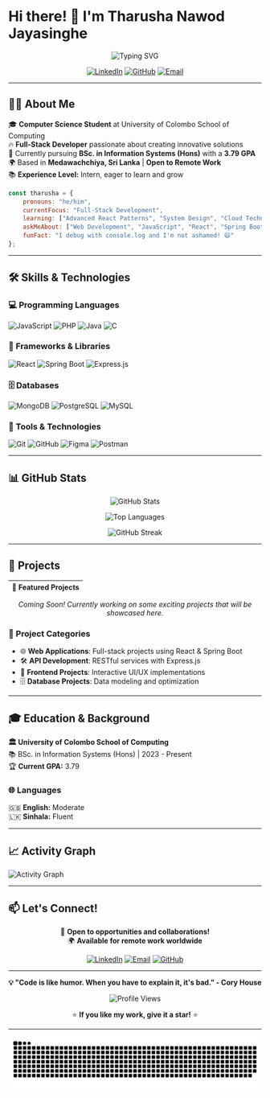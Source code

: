 # Hi there! 👋 I'm Tharusha Nawod Jayasinghe

<div align="center">
  
![Typing SVG](https://readme-typing-svg.herokuapp.com?font=Fira+Code&size=30&pause=1000&color=36BCF7&center=true&vCenter=true&width=500&lines=Full-Stack+Developer+%F0%9F%9A%80;Student+at+UCSC+%F0%9F%8E%93;Open+to+Remote+Work+%F0%9F%8C%8D;Building+Amazing+Things+%E2%9C%A8)

</div>

<div align="center">
  
[![LinkedIn](https://img.shields.io/badge/LinkedIn-0077B5?style=for-the-badge&logo=linkedin&logoColor=white)](https://www.linkedin.com/in/tharusha-nawod-jayasinghe-269576249)
[![GitHub](https://img.shields.io/badge/GitHub-100000?style=for-the-badge&logo=github&logoColor=white)](https://github.com/tharushanawod)
[![Email](https://img.shields.io/badge/Email-D14836?style=for-the-badge&logo=gmail&logoColor=white)](mailto:tharushanawod777@gmail.com)

</div>

---

## 👨‍💻 About Me

🎓 **Computer Science Student** at University of Colombo School of Computing  
🔥 **Full-Stack Developer** passionate about creating innovative solutions  
🌟 Currently pursuing **BSc. in Information Systems (Hons)** with a **3.79 GPA**  
🌍 Based in **Medawachchiya, Sri Lanka** | **Open to Remote Work**  
📚 **Experience Level:** Intern, eager to learn and grow  

```javascript
const tharusha = {
    pronouns: "he/him",
    currentFocus: "Full-Stack Development",
    learning: ["Advanced React Patterns", "System Design", "Cloud Technologies"],
    askMeAbout: ["Web Development", "JavaScript", "React", "Spring Boot"],
    funFact: "I debug with console.log and I'm not ashamed! 😄"
};
```

---

## 🛠️ Skills & Technologies

### 💻 Programming Languages
![JavaScript](https://img.shields.io/badge/JavaScript-F7DF1E?style=for-the-badge&logo=javascript&logoColor=black)
![PHP](https://img.shields.io/badge/PHP-777BB4?style=for-the-badge&logo=php&logoColor=white)
![Java](https://img.shields.io/badge/Java-ED8B00?style=for-the-badge&logo=java&logoColor=white)
![C](https://img.shields.io/badge/C-00599C?style=for-the-badge&logo=c&logoColor=white)

### 🚀 Frameworks & Libraries
![React](https://img.shields.io/badge/React-20232A?style=for-the-badge&logo=react&logoColor=61DAFB)
![Spring Boot](https://img.shields.io/badge/Spring_Boot-6DB33F?style=for-the-badge&logo=spring-boot&logoColor=white)
![Express.js](https://img.shields.io/badge/Express.js-404D59?style=for-the-badge&logo=express&logoColor=white)

### 🗄️ Databases
![MongoDB](https://img.shields.io/badge/MongoDB-4EA94B?style=for-the-badge&logo=mongodb&logoColor=white)
![PostgreSQL](https://img.shields.io/badge/PostgreSQL-316192?style=for-the-badge&logo=postgresql&logoColor=white)
![MySQL](https://img.shields.io/badge/MySQL-005C84?style=for-the-badge&logo=mysql&logoColor=white)

### 🔧 Tools & Technologies
![Git](https://img.shields.io/badge/Git-F05032?style=for-the-badge&logo=git&logoColor=white)
![GitHub](https://img.shields.io/badge/GitHub-100000?style=for-the-badge&logo=github&logoColor=white)
![Figma](https://img.shields.io/badge/Figma-F24E1E?style=for-the-badge&logo=figma&logoColor=white)
![Postman](https://img.shields.io/badge/Postman-FF6C37?style=for-the-badge&logo=postman&logoColor=white)

---

## 📊 GitHub Stats

<div align="center">

![GitHub Stats](https://github-readme-stats.vercel.app/api?username=tharushanawod&hide=activity&show_icons=true&theme=tokyonight&hide_border=true&count_private=true)

![Top Languages](https://github-readme-stats.vercel.app/api/top-langs/?username=tharushanawod&layout=compact&theme=tokyonight&hide_border=true)

</div>

<div align="center">

![GitHub Streak](https://github-readme-streak-stats.herokuapp.com/?user=tharushanawod&theme=tokyonight&hide_border=true)

</div>

---

## 🚀 Projects

<div align="center">

| 🎯 **Featured Projects** |
|:------------------------:|

*Coming Soon! Currently working on some exciting projects that will be showcased here.*

</div>

### 🔗 Project Categories
- 🌐 **Web Applications**: Full-stack projects using React & Spring Boot
- 🛠️ **API Development**: RESTful services with Express.js
- 📱 **Frontend Projects**: Interactive UI/UX implementations
- 🗄️ **Database Projects**: Data modeling and optimization

---

## 🎓 Education & Background

**🏛️ University of Colombo School of Computing**  
📚 BSc. in Information Systems (Hons) | 2023 - Present  
🏆 **Current GPA:** 3.79  

### 🌐 Languages
🇬🇧 **English:** Moderate  
🇱🇰 **Sinhala:** Fluent  

---

## 📈 Activity Graph

![Activity Graph](https://github-readme-activity-graph.vercel.app/graph?username=tharushanawod&theme=tokyo-night&hide_border=true)

---

## 📫 Let's Connect!

<div align="center">

💼 **Open to opportunities and collaborations!**  
🌍 **Available for remote work worldwide**  

[![LinkedIn](https://img.shields.io/badge/Connect_on_LinkedIn-0077B5?style=for-the-badge&logo=linkedin&logoColor=white)](https://www.linkedin.com/in/tharusha-nawod-jayasinghe-269576249)
[![Email](https://img.shields.io/badge/Send_Email-D14836?style=for-the-badge&logo=gmail&logoColor=white)](mailto:tharushanawod777@gmail.com)
[![GitHub](https://img.shields.io/badge/Follow_on_GitHub-100000?style=for-the-badge&logo=github&logoColor=white)](https://github.com/tharushanawod)

</div>

---

<div align="center">

**💡 "Code is like humor. When you have to explain it, it's bad." - Cory House**

![Profile Views](https://komarev.com/ghpvc/?username=tharushanawod&color=blue&style=flat-square&label=Profile+Views)

⭐ **If you like my work, give it a star!** ⭐

</div>

---

<div align="center">
  <img src="https://raw.githubusercontent.com/platane/snk/output/github-contribution-grid-snake-dark.svg" alt="Snake animation" />
</div>
